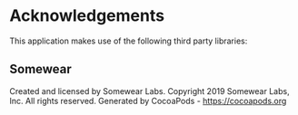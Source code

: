 # Acknowledgements
This application makes use of the following third party libraries:

## Somewear

Created and licensed by Somewear Labs. Copyright 2019 Somewear Labs, Inc. All rights reserved.
Generated by CocoaPods - https://cocoapods.org
